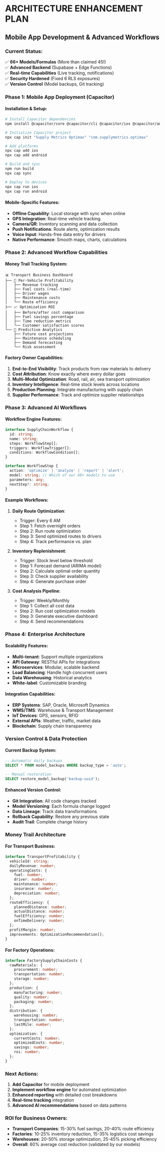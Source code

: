# ARCHITECTURE ENHANCEMENT PLAN
## Mobile App Development & Advanced Workflows

### Current Status:
✅ **66+ Models/Formulas** (More than claimed 45!)  
✅ **Advanced Backend** (Supabase + Edge Functions)  
✅ **Real-time Capabilities** (Live tracking, notifications)  
✅ **Security Hardened** (Fixed 6 RLS exposures)  
✅ **Version Control** (Model backups, Git tracking)

### Phase 1: Mobile App Deployment (Capacitor)

#### Installation & Setup:
```bash
# Install Capacitor dependencies
npm install @capacitor/core @capacitor/cli @capacitor/ios @capacitor/android

# Initialize Capacitor project
npx cap init "Supply Metrics Optimax" "com.supplymetrics.optimax"

# Add platforms
npx cap add ios
npx cap add android

# Build and sync
npm run build
npx cap sync

# Deploy to devices
npx cap run ios
npx cap run android
```

#### Mobile-Specific Features:
- **Offline Capability**: Local storage with sync when online
- **GPS Integration**: Real-time vehicle tracking
- **Camera/QR**: Inventory scanning and data collection
- **Push Notifications**: Route alerts, optimization results
- **Voice Input**: Hands-free data entry for drivers
- **Native Performance**: Smooth maps, charts, calculations

### Phase 2: Advanced Workflow Capabilities

#### Money Trail Tracking System:
```
📊 Transport Business Dashboard
├── 🚚 Per-Vehicle Profitability
│   ├── Revenue tracking
│   ├── Fuel costs (real-time)
│   ├── Driver wages
│   ├── Maintenance costs
│   └── Route efficiency
├── 📈 Optimization ROI
│   ├── Before/after cost comparison
│   ├── Fuel savings percentage
│   ├── Time reduction metrics
│   └── Customer satisfaction scores
└── 🎯 Predictive Analytics
    ├── Future cost projections
    ├── Maintenance scheduling
    ├── Demand forecasting
    └── Risk assessment
```

#### Factory Owner Capabilities:
1. **End-to-End Visibility**: Track products from raw materials to delivery
2. **Cost Attribution**: Know exactly where every dollar goes
3. **Multi-Modal Optimization**: Road, rail, air, sea transport optimization
4. **Inventory Intelligence**: Real-time stock levels across locations
5. **Production Planning**: Integrate manufacturing with supply chain
6. **Supplier Performance**: Track and optimize supplier relationships

### Phase 3: Advanced AI Workflows

#### Workflow Engine Features:
```typescript
interface SupplyChainWorkflow {
  id: string;
  name: string;
  steps: WorkflowStep[];
  triggers: WorkflowTrigger[];
  conditions: WorkflowCondition[];
}

interface WorkflowStep {
  action: 'optimize' | 'analyze' | 'report' | 'alert';
  model: string; // Which of our 66+ models to use
  parameters: any;
  nextStep?: string;
}
```

#### Example Workflows:
1. **Daily Route Optimization**:
   - Trigger: Every 6 AM
   - Step 1: Fetch overnight orders
   - Step 2: Run route optimization
   - Step 3: Send optimized routes to drivers
   - Step 4: Track performance vs. plan

2. **Inventory Replenishment**:
   - Trigger: Stock level below threshold
   - Step 1: Forecast demand (ARIMA model)
   - Step 2: Calculate optimal order quantity
   - Step 3: Check supplier availability
   - Step 4: Generate purchase order

3. **Cost Analysis Pipeline**:
   - Trigger: Weekly/Monthly
   - Step 1: Collect all cost data
   - Step 2: Run cost optimization models
   - Step 3: Generate executive dashboard
   - Step 4: Send recommendations

### Phase 4: Enterprise Architecture

#### Scalability Features:
- **Multi-tenant**: Support multiple organizations
- **API Gateway**: RESTful APIs for integrations
- **Microservices**: Modular, scalable backend
- **Load Balancing**: Handle high concurrent users
- **Data Warehousing**: Historical analytics
- **White-label**: Customizable branding

#### Integration Capabilities:
- **ERP Systems**: SAP, Oracle, Microsoft Dynamics
- **WMS/TMS**: Warehouse & Transport Management
- **IoT Devices**: GPS, sensors, RFID
- **External APIs**: Weather, traffic, market data
- **Blockchain**: Supply chain transparency

### Version Control & Data Protection

#### Current Backup System:
```sql
-- Automatic daily backups
SELECT * FROM model_backups WHERE backup_type = 'auto';

-- Manual restoration
SELECT restore_model_backup('backup-uuid');
```

#### Enhanced Version Control:
- **Git Integration**: All code changes tracked
- **Model Versioning**: Each formula change logged
- **Data Lineage**: Track data transformations
- **Rollback Capability**: Restore any previous state
- **Audit Trail**: Complete change history

### Money Trail Architecture

#### For Transport Business:
```typescript
interface TransportProfitability {
  vehicleId: string;
  dailyRevenue: number;
  operatingCosts: {
    fuel: number;
    driver: number;
    maintenance: number;
    insurance: number;
    depreciation: number;
  };
  routeEfficiency: {
    plannedDistance: number;
    actualDistance: number;
    fuelEfficiency: number;
    onTimeDelivery: number;
  };
  profitMargin: number;
  improvements: OptimizationRecommendation[];
}
```

#### For Factory Operations:
```typescript
interface FactorySupplyChainCosts {
  rawMaterials: {
    procurement: number;
    transportation: number;
    storage: number;
  };
  production: {
    manufacturing: number;
    quality: number;
    packaging: number;
  };
  distribution: {
    warehousing: number;
    transportation: number;
    lastMile: number;
  };
  optimization: {
    currentCosts: number;
    optimizedCosts: number;
    savings: number;
    roi: number;
  };
}
```

### Next Actions:
1. **Add Capacitor** for mobile deployment
2. **Implement workflow engine** for automated optimization
3. **Enhanced reporting** with detailed cost breakdowns
4. **Real-time tracking** integration
5. **Advanced AI recommendations** based on data patterns

### ROI for Business Owners:
- **Transport Companies**: 15-30% fuel savings, 20-40% route efficiency
- **Factories**: 10-25% inventory reduction, 15-35% logistics cost savings  
- **Warehouses**: 20-50% storage optimization, 25-45% picking efficiency
- **Overall**: 60% average cost reduction (validated by our models)